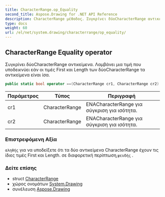 ```yaml
---
title: CharacterRange.op_Equality
second_title: Aspose.Drawing for .NET API Reference
description: CharacterRange μέθοδος. Συγκρίνει δύοCharacterRange αντικείμενα. Λαμβάνει μια τιμή που υποδεικνύει εάν οι τιμές First και Length των δύοCharacterRange τα αντικείμενα είναι ίσα.
type: docs
weight: 60
url: /el/net/system.drawing/characterrange/op_equality/
---
```

## CharacterRange Equality operator

Συγκρίνει δύοCharacterRange αντικείμενα. Λαμβάνει μια τιμή που υποδεικνύει εάν οι τιμές First και Length των δύοCharacterRange τα αντικείμενα είναι ίσα.

```csharp
public static bool operator ==(CharacterRange cr1, CharacterRange cr2)
```

| Παράμετρος | Τύπος | Περιγραφή |
| --- | --- | --- |
| cr1 | CharacterRange | ΕΝΑCharacterRange για σύγκριση για ισότητα. |
| cr2 | CharacterRange | ΕΝΑCharacterRange για σύγκριση για ισότητα. |

### Επιστρεφόμενη Αξία

`αληθής` για να υποδείξετε ότι τα δύο αντικείμενα CharacterRange έχουν τις ίδιες τιμές First και Length. σε διαφορετική περίπτωση,`ψευδής` .

### Δείτε επίσης

* struct [CharacterRange](../)
* χώρος ονομάτων [System.Drawing](../../characterrange/)
* συνέλευση [Aspose.Drawing](../../../)



